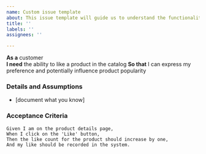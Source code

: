 ```yaml
---
name: Custom issue template
about: This issue template will guide us to understand the functionalities we're creating
title: ''
labels: ''
assignees: ''

---
```


**As a** customer  
 **I need** the ability to like a product in the catalog
 **So that** I can express my preference and potentially influence product popularity  
   
 ### Details and Assumptions
 * [document what you know]
   
 ### Acceptance Criteria  
   
 ```gherkin
 Given I am on the product details page,
When I click on the 'Like' button,
Then the like count for the product should increase by one,
And my like should be recorded in the system.
 ```
